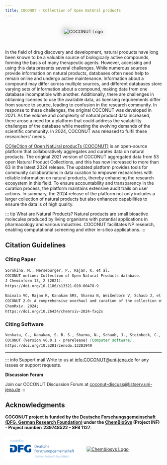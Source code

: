 ```yaml
---
title: COCONUT - COlleCtion of Open NatUral producTs
---
```


<div style="text-align: center;">
  <img src="/logo.png" alt="COCONUT Logo" style="filter: drop-shadow(0px 0px 10px rgba(0, 0, 0, 0.5)); margin: 20px auto;" width="600">
</div>

##

In the field of drug discovery and development, natural products have long been known to be a valuable source of biologically active compounds, forming the basis of many therapeutic agents. However, accessing and using this data presents several challenges. While numerous sources provide information on natural products, databases often need help to remain online and undergo active maintenance. Information about a compound may differ across multiple sources, and different databases store varying sets of information about a compound, making data from one database incompatible with another. Additionally, there are challenges in obtaining licenses to use the available data, as licensing requirements differ from source to source, leading to confusion in the research community. In response to these challenges, the original COCONUT was developed in 2021. As the volume and complexity of natural product data increased, there arose a need for a platform that could address the scalability challenges of the database while meeting the evolving demands of the scientific community. In 2024, COCONUT was released to fulfil these researchers' needs.

[COlleCtion of Open NatUral producTs (COCONUT)](https://coconut.naturalproducts.net) is an open-source platform that collaboratively aggregates and curates data on natural products. The original 2021 version of COCONUT aggregated data from 53 open Natural Product Collections, and this has now increased to more than 63 in the latest 2024 release. The updated platform provides tools for community collaborations in data curation to empower researchers with reliable information on natural products, thereby enhancing the research ecosystem in this field. To ensure accountability and transparency in the curation process, the platform maintains extensive audit trails on user actions. In summary, the 2024 release of the platform not only includes a larger collection of natural products but also enhanced capabilities to ensure the data is of high quality.



<!-- [COlleCtion of Open NatUral producTs (COCONUT)](https://coconut.naturalproducts.net) is an aggregated dataset comprising elucidated and predicted natural products (NPs) sourced from open repositories. It offers a user-friendly web interface for browsing, searching, and efficiently downloading NPs. The latest database integrates more than 63 open NP resources, providing unrestricted access to data free of charge. Each entry in the database represents a "flat" NP structure, accompanied by information on its known stereochemical forms, relevant literature, producing organisms, natural geographical distribution, and [precomputed](https://api.naturalproducts.net/docs) molecular properties.  -->


::: tip What are Natural Products?
Natural products are small bioactive molecules produced by living organisms with potential applications in pharmacology and various industries. COCONUT facilitates NP research, enabling computational screening and other in-silico applications.
:::



## Citation Guidelines

### Citing Paper
```md
Sorokina, M., Merseburger, P., Rajan, K. et al. 
COCONUT online: Collection of Open Natural Products database. 
J Cheminform 13, 2 (2021). 
https://doi.org/10.1186/s13321-020-00478-9
```
```md
Nainala VC, Rajan K, Kanakam SRS, Sharma N, Weißenborn V, Schaub J, et al.
COCONUT 2.0: A comprehensive overhaul and curation of the collection of open natural products database.
ChemRxiv. 2024;
https://doi.org/10.26434/chemrxiv-2024-fxq2s
```

### Citing Software
```md
Venkata, C., Kanakam, S. R. S., Sharma, N., Schaub, J., Steinbeck, C., & Rajan, K. (2024).
COCONUT (Version v0.0.1 - prerelease) [Computer software].
https://doi.org/10.5281/zenodo.13283949
```

<hr/>

::: info Support mail
Write to us at [info.COCONUT@uni-jena.de](mailto:info.COCONUT@uni-jena.de) for any issues or support requests.

**Discussion Forum**

Join our COCONUT Discussion Forum at [coconut-discuss@listserv.uni-jena.de](mailto:coconut-discuss@listserv.uni-jena.de)
:::
## Acknowledgments

**COCONUT project is funded by the [Deutsche Forschungsgemeinschaft (DFG, German Research Foundation)](https://www.dfg.de/) under the [ChemBioSys](https://www.chembiosys.de/en/) (Project INF) - Project number: 239748522 - SFB 1127**.

<div style="display: flex; justify-content: space-between; align-items: center; gap: 20px; margin-top: 20px;">
  <a href="https://www.dfg.de/" target="_blank" style="flex: 1;">
    <img src="https://github.com/Steinbeck-Lab/cheminformatics-microservice/blob/main/docs/public/dfg_logo_schriftzug_blau_foerderung_en.gif?raw=true" style="width: 100%; max-width: 250px;" alt="DFG Logo">
  </a>
  <a href="https://www.chembiosys.de/en/welcome.html" target="_blank" style="flex: 1;">
    <img src="https://github.com/Steinbeck-Lab/cheminformatics-microservice/assets/30716951/45c8e153-8322-4563-a51d-cbdbe4e08627" style="width: 100%; max-width: 250px;" alt="Chembiosys Logo">
  </a>
</div>
